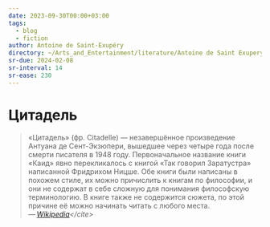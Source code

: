 ```yaml
---
date: 2023-09-30T00:00+03:00
tags:
  - blog
  - fiction
author: Antoine de Saint-Exupéry
directory: ~/Arts_and_Entertainment/literature/Antoine de Saint Exupery/Malien'kii prints. Tsitadiel' (sbornik) (1002)/
sr-due: 2024-02-08
sr-interval: 14
sr-ease: 230
---
```


# Цитадель

> «Цитадель» (фр. Citadelle) — незавершённое произведение Антуана де
> Сент-Экзюпери, вышедшее через четыре года после смерти писателя в 1948 году.
> Первоначальное название книги «Каид» явно перекликалось с книгой «Так говорил
> Заратустра» написанной Фридрихом Ницше. Обе книги были написаны в похожем
> стиле, их можно причислить к книгам по философии, и они не содержат в себе
> сложную для понимания философскую терминологию. В книге также не содержится
> сюжета, по этой причине её можно начинать читать с любого места.\
> — <cite>[Wikipedia](https://ru.wikipedia.org/wiki/Цитадель_\(книга,_1948\))</cite>
